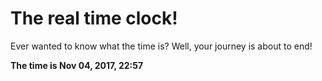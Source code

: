 # The real time clock!

Ever wanted to know what the time is? Well, your journey is about to end!

**The time is Nov 04, 2017, 22:57**